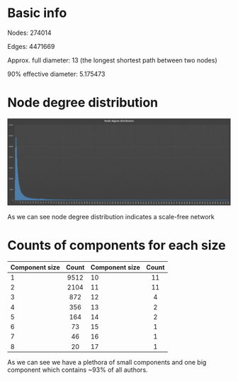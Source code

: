 # Basic info

Nodes: 274014

Edges: 4471669

Approx. full diameter:    13 (the longest shortest path between two nodes)

90% effective diameter:  5.175473

# Node degree distribution

![Node degree distribution](node_degree_distribution.png "Node degree distribution")

As we can see node degree distribution indicates a scale-free network

# Counts of components for each size

| Component size | Count         | Component size | Count         |
| -------------- |:-------------:| -------------- |:-------------:|
| 1              | 9512          | 10             | 11            |
| 2              | 2104          | 11             | 11            |
| 3              | 872           | 12             | 4             |
| 4              | 356           | 13             | 2             |
| 5              | 164           | 14             | 2             |
| 6	             | 73            | 15             | 1             |
| 7              | 46            | 16             | 1             |
| 8              | 20            | 17             | 1             |


As we can see we have a plethora of small components and one big component which contains ~93% of all authors.



